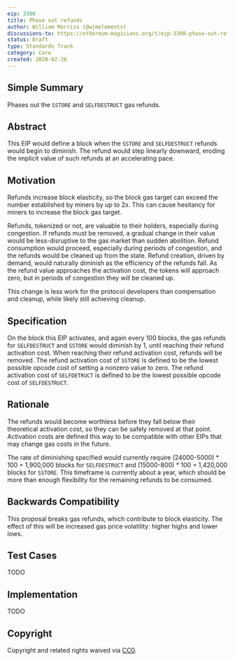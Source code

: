 ```yaml
---
eip: 3300
title: Phase out refunds
author: William Morriss (@wjmelements)
discussions-to: https://ethereum-magicians.org/t/eip-3300-phase-out-refunds/5434
status: Draft
type: Standards Track
category: Core
created: 2020-02-26
---
```


## Simple Summary
Phases out the `SSTORE` and `SELFDESTRUCT` gas refunds.

## Abstract
This EIP would define a block when the `SSTORE` and `SELFDESTRUCT` refunds would begin to diminish.
The refund would step linearly downward, eroding the implicit value of such refunds at an accelerating pace.

## Motivation
<!--The motivation is critical for EIPs that want to change the Ethereum protocol. It should clearly explain why the existing protocol specification is inadequate to address the problem that the EIP solves. EIP submissions without sufficient motivation may be rejected outright.-->
Refunds increase block elasticity, so the block gas target can exceed the number established by miners by up to 2x.
This can cause hesitancy for miners to increase the block gas target.

Refunds, tokenized or not, are valuable to their holders, especially during congestion.
If refunds must be removed, a gradual change in their value would be less-disruptive to the gas market than sudden abolition.
Refund consumption would proceed, especially during periods of congestion, and the refunds would be cleaned up from the state.
Refund creation, driven by demand, would naturally diminish as the efficiency of the refunds fall.
As the refund value approaches the activation cost, the tokens will approach zero, but in periods of congestion they will be cleaned up.

This change is less work for the protocol developers than compensation and cleanup, while likely still achieving cleanup.


## Specification
<!--The technical specification should describe the syntax and semantics of any new feature. The specification should be detailed enough to allow competing, interoperable implementations for any of the current Ethereum platforms (go-ethereum, parity, cpp-ethereum, ethereumj, ethereumjs, and [others](https://github.com/ethereum/wiki/wiki/Clients)).-->
On the block this EIP activates, and again every 100 blocks, the gas refunds for `SELFDESTRUCT` and `SSTORE` would diminish by 1, until reaching their refund activation cost.
When reaching their refund activation cost, refunds will be removed.
The refund activation cost of `SSTORE` is defined to be the lowest possible opcode cost of setting a nonzero value to zero.
The refund activation cost of `SELFDETRUCT` is defined to be the lowest possible opcode cost of `SELFDESTRUCT`.


## Rationale
<!--The rationale fleshes out the specification by describing what motivated the design and why particular design decisions were made. It should describe alternate designs that were considered and related work, e.g. how the feature is supported in other languages. The rationale may also provide evidence of consensus within the community, and should discuss important objections or concerns raised during discussion.-->
The refunds would become worthless before they fall below their theoretical activation cost, so they can be safely removed at that point.
Activation costs are defined this way to be compatible with other EIPs that may change gas costs in the future.

The rate of diminishing specified would currently require (24000-5000) * 100 = 1,900,000 blocks for `SELFDESTRUCT` and (15000-800) * 100 = 1,420,000 blocks for `SSTORE`.
This timeframe is currently about a year, which should be more than enough flexibility for the remaining refunds to be consumed.

## Backwards Compatibility
<!--All EIPs that introduce backwards incompatibilities must include a section describing these incompatibilities and their severity. The EIP must explain how the author proposes to deal with these incompatibilities. EIP submissions without a sufficient backwards compatibility treatise may be rejected outright.-->
This proposal breaks gas refunds, which contribute to block elasticity.
The effect of this will be increased gas price volatility: higher highs and lower lows.

## Test Cases
<!--Test cases for an implementation are mandatory for EIPs that are affecting consensus changes. Other EIPs can choose to include links to test cases if applicable.-->
TODO

## Implementation
<!--The implementations must be completed before any EIP is given status "Final", but it need not be completed before the EIP is accepted. While there is merit to the approach of reaching consensus on the specification and rationale before writing code, the principle of "rough consensus and running code" is still useful when it comes to resolving many discussions of API details.-->
TODO

## Copyright
Copyright and related rights waived via [CC0](https://creativecommons.org/publicdomain/zero/1.0/).
